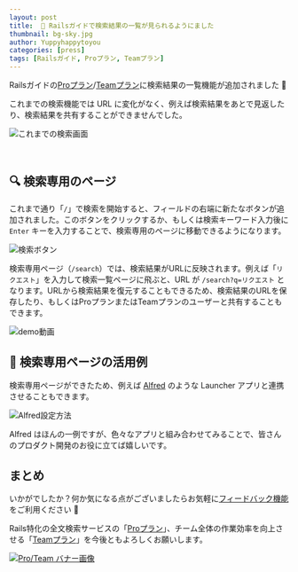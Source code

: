 ```yaml
---
layout: post
title:  📕 Railsガイドで検索結果の一覧が見られるようにました
thumbnail: bg-sky.jpg
author: Yuppyhappytoyou
categories: [press]
tags: [Railsガイド, Proプラン, Teamプラン]
---
```


Railsガイドの[Proプラン](https://railsguides.jp/pro)/[Teamプラン](https://railsguides.jp/team)に検索結果の一覧機能が追加されました 🎉

これまでの検索機能では URL に変化がなく、例えば検索結果をあとで見返したり、検索結果を共有することができませんでした。

![これまでの検索画面](https://i.gyazo.com/5a2de6b4fb1516310987bbc404861f37.png)

<br>

## 🔍 検索専用のページ

これまで通り「`/`」で検索を開始すると、フィールドの右端に新たなボタンが追加されました。このボタンをクリックするか、もしくは検索キーワード入力後に `Enter` キーを入力することで、検索専用のページに移動できるようになります。

![検索ボタン](https://i.gyazo.com/df0e98e09cf8007e659fbc82138e10e6.png)

検索専用ページ（`/search`）では、検索結果がURLに反映されます。例えば「`リクエスト`」を入力して検索一覧ページに飛ぶと、URL が `/search?q=リクエスト` となります。URLから検索結果を復元することもできるため、検索結果のURLを保存したり、もしくはProプランまたはTeamプランのユーザーと共有することもできます。

![demo動画](https://i.gyazo.com/5617dc0c1e13a6bec0d62a748fc54954.png)<!-- demo動画に変える -->


## 🎩 検索専用ページの活用例

検索専用ページができたため、例えば [Alfred](https://www.alfredapp.com/) のような Launcher アプリと連携させることもできます。

![Alfred設定方法](https://i.gyazo.com/88773e8121a41ea31dfbbb6ac36a15e5.png)

Alfred はほんの一例ですが、色々なアプリと組み合わせてみることで、皆さんのプロダクト開発のお役に立てば嬉しいです。

<!-- Alfred demo を入れる -->

## まとめ
いかがでしたか？何か気になる点がございましたらお気軽に[フィードバック機能](https://yasslab.jp/ja/news/feature-request-form)をご利用ください 💌

Rails特化の全文検索サービスの「[Proプラン](https://railsguides.jp/pro)」、チーム全体の作業効率を向上させる「[Teamプラン](https://railsguides.jp/team)」を今後ともよろしくお願いします。

[![Pro/Team バナー画像](https://i.gyazo.com/83f4b789ec3a255533d96cced1f9bcbb.png)](https://railsguides.jp/#pr)


